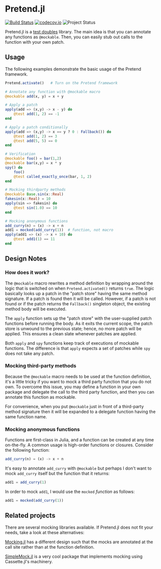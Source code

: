 # Pretend.jl

[![Build Status](https://github.com/tk3369/Pretend.jl/workflows/CI/badge.svg)](https://github.com/tk3369/Pretend.jl/actions?query=workflow%3ACI)
[![codecov.io](http://codecov.io/github/tk3369/Pretend.jl/coverage.svg?branch=master)](http://codecov.io/github/tk3369/Pretend.jl?branch=master)
![Project Status](https://img.shields.io/badge/status-new-orange)

Pretend.jl is a [test doubles](https://en.wikipedia.org/wiki/Test_double) library.
The main idea is that you can annotate any functions
as `@mockable`.  Then, you can easily stub out calls to the function with your
own patch.

## Usage

The following examples demonstrate the basic usage of the Pretend framework.

```julia
Pretend.activate()   # Turn on the Pretend framework

# Annotate any function with @mockable macro
@mockable add(x, y) = x + y

# Apply a patch
apply(add => (x,y) -> x - y) do
    @test add(1, 2) == -1
end

# Apply a patch conditionally
apply(add => (x,y) -> x == y ? 0 : Fallback()) do
    @test add(1, 2) == 3
    @test add(5, 5) == 0
end

# Verification
@mockable foo() = bar(1,2)
@mockable bar(x,y) = x * y
spy() do
    foo()
    @test called_exactly_once(bar, 1, 2)
end

# Mocking thirdparty methods
@mockable Base.sin(x::Real)
fakesin(x::Real) = 10
apply(sin => fakesin) do
    @test sin(1.0) == 10
end

# Mocking anonymous functions
add_curry(n) = (x) -> x + n
add1 = mocked(add_curry(1))  # function, not macro
apply(add1 => (x) -> x + 10) do
    @test add1(1) == 11
end
```

## Design Notes

### How does it work?

The `@mockable` macro rewrites a method definition by wrapping around the logic that is
switched on when `Pretend.activated()` returns `true`.  The logic basically looks up
a patch in the "patch store" having the same method signature.  If a patch is found
then it will be called.  However, if a patch is not found or if the patch returns
the `Fallback()` singleton object, the existing method body will be executed.

The `apply` function sets up the "patch store" with the user-supplied patch functions before
running the body.  As it exits the current scope, the patch store is unwound to the previous
state; hence, no more patch will be applied.  This ensures a clean slate whenever patches
are applied.

Both `apply` and `spy` functions keep track of executions of mockable functions. The
difference is that `apply` expects a set of patches while `spy` does not take any patch.

### Mocking third-party methods

Because the `@mockable` macro needs to be used at the function definition, it's a little tricky
if you want to mock a third party function that you do not own.  To overcome this issue, you may
define a function in your own package and delegate the call to the third party function, and then
you can annotate this function as mockable.

For convenience, when you put `@mockable` just in front of a third-party method signature then
it will be expanded to a delegate function having the same function name.

### Mocking anonymous functions

Functions are first-class in Julia, and a function can be created at any time on-the-fly.
A common usage is high-order functions or closures. Consider the following function:
```julia
add_curry(n) = (x) -> x + n
```

It's easy to annotate `add_curry` with `@mockable` but perhaps I
don't want to mock `add_curry` itself but the function that it returns:
```julia
add1 = add_curry(1)
```

In order to mock `add1`, I would use the `mocked` *function* as follows:
```julia
add1 = mocked(add_curry(1))
```

## Related projects

There are several mocking libraries available. If Pretend.jl does not fit your needs, take a look
at these alternatives:

[Mocking.jl](https://github.com/invenia/Mocking.jl) has a different design such that the mocks are
annotated at the call site rather than at the function definition.

[SimpleMock.jl](https://github.com/JuliaTesting/SimpleMock.jl) is a very cool package that
implements mocking using Cassette.jl's machinery.

